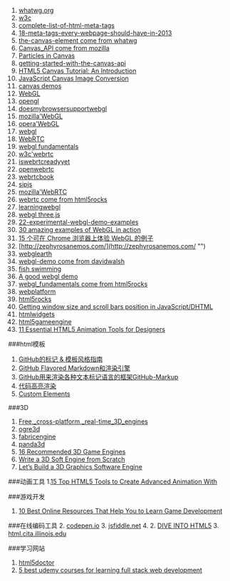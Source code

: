 1. [whatwg.org](https://html.spec.whatwg.org/multipage/ "")
2. [w3c](http://www.w3.org/ "")
3. [complete-list-of-html-meta-tags](http://code.lancepollard.com/complete-list-of-html-meta-tags/ "")
4. [18-meta-tags-every-webpage-should-have-in-2013](http://www.iacquire.com/blog/18-meta-tags-every-webpage-should-have-in-2013"")
3. [the-canvas-element come from whatwg](https://html.spec.whatwg.org/multipage/scripting.html#the-canvas-element "")
3. [Canvas_API come from mozilla](https://developer.mozilla.org/en-US/docs/Web/API/Canvas_API"")
3. [Particles in Canvas](http://learnsome.co/blog/particles/ "")
4. [getting-started-with-the-canvas-api](http://blog.teamtreehouse.com/getting-started-with-the-canvas-api "")
5. [HTML5 Canvas Tutorial: An Introduction](http://www.sitepoint.com/html5-canvas-tutorial-introduction/ "")
6. [JavaScript Canvas Image Conversion](http://davidwalsh.name/convert-canvas-image "")
7. [canvas demos](http://www.webbingways.com/html5/canvas/ "")
3. [WebGL](http://www.khronos.org/webgl/ "")
4. [opengl](https://www.opengl.org/ "")
4. [doesmybrowsersupportwebgl](http://doesmybrowsersupportwebgl.com/ "")
4. [mozilla'WebGL](https://developer.mozilla.org/zh-CN/docs/Web/WebGL"")
5. [opera'WebGL](https://dev.opera.com/articles/raw-webgl-part-1-getting-started/ "")
6. [webgl](http://www.mediosyproyectos.com/puppetic/ "")
4. [WebRTC](http://www.webrtc.org/ "")
5. [webgl fundamentals](http://webglfundamentals.org/ "")
5. [w3c'webrtc](http://www.w3.org/TR/webrtc/ "")
6. [iswebrtcreadyyet](http://iswebrtcreadyyet.com/ "")
7. [openwebrtc](http://www.openwebrtc.io/ "")
8. [webrtcbook](http://webrtcbook.com/ "")
8. [sipjs](http://sipjs.com/ "")
5. [mozilla'WebRTC](https://developer.mozilla.org/zh-CN/docs/WebRTC "")
6. [webrtc come from html5rocks](http://www.html5rocks.com/en/tutorials/webrtc/basics/ "")
5. [learningwebgl](http://learningwebgl.com/ "")
6. [webgl three.js](http://www.natural-science.or.jp/article/20120220155529.php "")
6. [22-experimental-webgl-demo-examples](http://www.awwwards.com/22-experimental-webgl-demo-examples.html "")
7. [30 amazing examples of WebGL in action](http://www.creativebloq.com/3d/30-amazing-examples-webgl-action-6142954 "")
8. [15 个可在 Chrome 浏览器上体验 WebGL 的例子](http://www.oschina.net/news/26547/webgl-chrome "")
9. [http://zephyrosanemos.com/](http://zephyrosanemos.com/ "")
8. [webglearth](http://www.webglearth.com/ "")
8. [webgl-demo come from davidwalsh](http://davidwalsh.name/webgl-demo "")
9. [fish swimming](http://webglsamples.org/aquarium/aquarium.html "")
9. [A good webgl demo](http://www.bongiovi.tw/experiments/webgl/blossom/ "")
7. [webgl_fundamentals come from html5rocks](http://www.html5rocks.com/en/tutorials/webgl/webgl_fundamentals/ "")
5. [webplatform](https://www.webplatform.org/ "")
1. [html5rocks](http://www.html5rocks.com/zh/ "HTML5 Rocks is a Google logo project.")
2. [Getting window size and scroll bars position in JavaScript/DHTML](https://www.softcomplex.com/docs/get_window_size_and_scrollbar_position.html "")
3. [htmlwidgets](http://www.htmlwidgets.org/ "")
4. [html5gameengine](http://html5gameengine.com/ "")
5. [11 Essential HTML5 Animation Tools for Designers](http://devzum.com/2015/02/21/best-html5-animation-tools-for-designers/ "")

###html模板
1. [GitHub的标记 & 模板风格指南](https://github.com/styleguide/templates "")
2. [GitHub Flavored Markdown和渲染引擎](https://github.com/github/github-flavored-markdown "")
3. [GitHub用来渲染各种文本标记语言的框架GitHub-Markup](https://github.com/github/markup "")
4. [代码高亮渲染](https://github.com/tmm1/pygments.rb "")
5. [Custom Elements](http://www.html5rocks.com/en/tutorials/webcomponents/customelements/ "")

###3D
1. [Free,_cross-platform,_real-time_3D_engines](http://freegamedev.net/wiki/Free,_cross-platform,_real-time_3D_engines "")
1. [ogre3d](http://www.ogre3d.org/ "")
2. [fabricengine](http://fabricengine.com/ "")
3. [panda3d](https://www.panda3d.org/ "")
4. [16 Recommended 3D Game Engines](http://www.worldofleveldesign.com/categories/level_design_tutorials/recommended-game-engines.php "")
4. [Write a 3D Soft Engine from Scratch](http://www.sitepoint.com/series/write-a-3d-soft-engine-from-scratch/ "")
5. [Let’s Build a 3D Graphics Software Engine](http://gamedevelopment.tutsplus.com/series/lets-build-a-3d-graphics-software-engine--gamedev-12718 "")

###动画工具
1.[15 Top HTML5 Tools to Create Advanced Animation With](http://blog.templatemonster.com/2014/07/18/html5-animation-tools/ "")


###游戏开发
1. [10 Best Online Resources That Help You to Learn Game Development](http://devzum.com/2015/02/23/best-online-resources-for-game-development/ "")


###在线编码工具
2. [codepen.io](http://codepen.io/dongguangming/activity/ "")
3. [jsfiddle.net](http://jsfiddle.net/ "")
4. [](http://jsfiddle.net/ "")
2. [DIVE INTO HTML5](http://diveinto.html5doctor.com/index.html "")
3. [html.cita.illinois.edu](http://html.cita.illinois.edu/ "")

###学习网站
1. [html5doctor](http://html5doctor.com/ "")
2. [5 best udemy courses for learning full stack web development](https://medium.com/@bmorelli25/5-best-udemy-courses-for-learning-full-stack-web-development-30590d192a7c)
